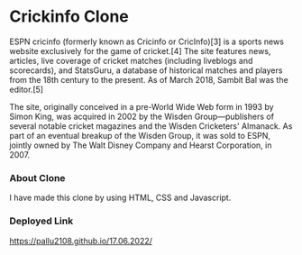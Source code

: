# Crickinfo Clone

ESPN cricinfo (formerly known as Cricinfo or CricInfo)[3] is a sports news website exclusively for the game of cricket.[4] The site features news, articles, live coverage of cricket matches (including liveblogs and scorecards), and StatsGuru, a database of historical matches and players from the 18th century to the present. As of March 2018, Sambit Bal was the editor.[5]

The site, originally conceived in a pre-World Wide Web form in 1993 by Simon King, was acquired in 2002 by the Wisden Group—publishers of several notable cricket magazines and the Wisden Cricketers' Almanack. As part of an eventual breakup of the Wisden Group, it was sold to ESPN, jointly owned by The Walt Disney Company and Hearst Corporation, in 2007.

### About Clone

I have made this clone by using HTML, CSS and Javascript.

### Deployed Link
https://pallu2108.github.io/17.06.2022/
